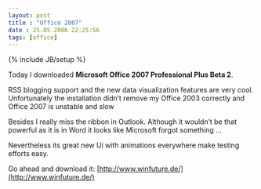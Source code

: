 ```yaml
---
layout: post
title : "Office 2007"
date : 25.05.2006 22:25:56
tags: [office]
---
```

{% include JB/setup %}

Today I downloaded **Microsoft Office 2007 Professional Plus Beta 2**. 

RSS blogging support and the new data visualization features are very cool. Unfortunately the installation didn’t remove my Office 2003 correctly and Office 2007 is unstable and slow 

Besides I really miss the ribbon in Outlook. Although it wouldn’t be that powerful as it is in Word it looks like Microsoft forgot something … 

Nevertheless its great new Ui with animations everywhere make testing efforts easy. 

Go ahead and download it: [http://www.winfuture.de/](http://www.winfuture.de/)
